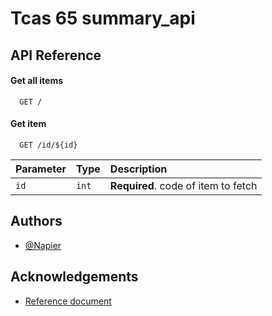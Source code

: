 
# Tcas 65 summary_api

## API Reference

#### Get all items

```http
  GET /
```



#### Get item

```http
  GET /id/${id}
```

| Parameter | Type     | Description                       |
| :-------- | :------- | :-------------------------------- |
| `id`      | `int` | **Required**.  code of item to fetch |




## Authors

- [@Napier](https://github.com/22p21s0045)


## Acknowledgements

 - [Reference document ](https://assets.mytcas.com/d/TCAS65-R3-maxmin-23may65.pdf?fbclid=IwAR0ocBf_lYd67-1cDabweSogLGNIrPAjY12NWL-ggFova2PDTxiP603hYxE)


